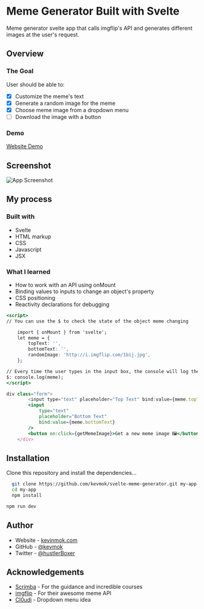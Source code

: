 # Meme Generator Built with Svelte

Meme generator svelte app that calls imgflip's API and generates different images at the user's request.

## Overview

### The Goal

User should be able to:

-   [x] Customize the meme's text
-   [x] Generate a random image for the meme
-   [x] Choose meme image from a dropdown menu
-   [ ] Download the image with a button

### Demo

[Website Demo](https://svelte-meme-generator.vercel.app/)

## Screenshot

![App Screenshot](https://i.imgur.com/JTk24aD.jpg)

## My process

### Built with

-   Svelte
-   HTML markup
-   CSS
-   Javascript
-   JSX

### What I learned

-   How to work with an API using onMount
-   Binding values to inputs to change an object's property
-   CSS positioning
-   Reactivity declarations for debugging

```jsx
<script>
// You can use the $ to check the state of the object meme changing

    import { onMount } from 'svelte';
    let meme = {
        topText: '',
        bottomText: '',
        randomImage: 'http://i.imgflip.com/1bij.jpg',
    };

// Every time the user types in the input box, the console will log the newly updated object
$: console.log(meme);
</script>

div class="form">
        <input type="text" placeholder="Top Text" bind:value={meme.topText} />
        <input
            type="text"
            placeholder="Bottom Text"
            bind:value={meme.bottomText}
        />
        <button on:click={getMemeImage}>Get a new meme image 🖼</button>
    </div>
```

## Installation

Clone this repository and install the dependencies...

```bash
  git clone https://github.com/kevmok/svelte-meme-generator.git my-app
  cd my-app
  npm install
```

```bash
npm run dev
```

## Author

-   Website - [kevinmok.com](https://kevinmok.com)
-   GitHub - [@kevmok](https://www.github.com/Kevmok)
-   Twitter - [@hustlerBoxer](https://twitter.com/hustlerBoxer)

## Acknowledgements

-   [Scrimba](https://scrimba.com) - For the guidance and incredible courses
-   [imgflip](https://imgflip.com/) - For their awesome meme API
-   [Cl0udi](https://github.com/Cl0udi) - Dropdown menu idea
